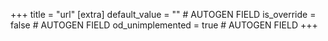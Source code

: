 +++
title = "url"
[extra]
default_value = "" # AUTOGEN FIELD
is_override = false # AUTOGEN FIELD
od_unimplemented = true # AUTOGEN FIELD
+++